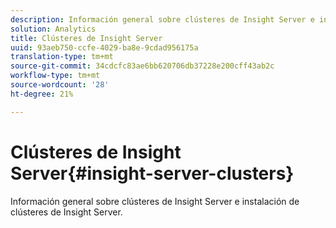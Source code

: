 ```yaml
---
description: Información general sobre clústeres de Insight Server e instalación de clústeres de Insight Server.
solution: Analytics
title: Clústeres de Insight Server
uuid: 93aeb750-ccfe-4029-ba8e-9cdad956175a
translation-type: tm+mt
source-git-commit: 34cdcfc83ae6bb620706db37228e200cff43ab2c
workflow-type: tm+mt
source-wordcount: '28'
ht-degree: 21%

---
```



# Clústeres de Insight Server{#insight-server-clusters}

Información general sobre clústeres de Insight Server e instalación de clústeres de Insight Server.

